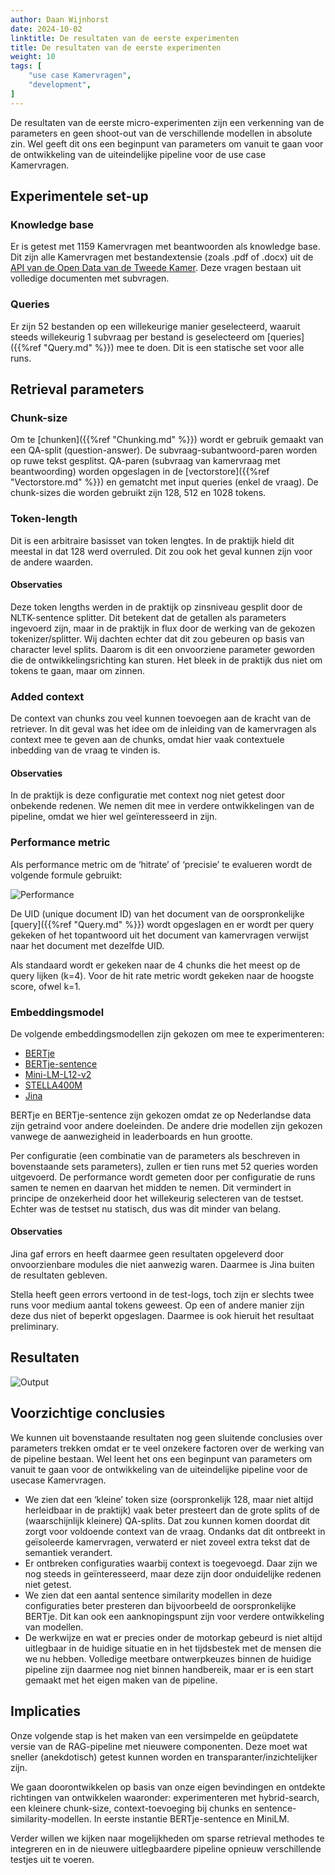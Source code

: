 ```yaml
---
author: Daan Wijnhorst
date: 2024-10-02
linktitle: De resultaten van de eerste experimenten
title: De resultaten van de eerste experimenten
weight: 10
tags: [
    "use case Kamervragen",
    "development",
]
---
```


De resultaten van de eerste micro-experimenten zijn een verkenning van de parameters en geen shoot-out van de verschillende modellen in absolute zin. 
Wel geeft dit ons een beginpunt van parameters om vanuit te gaan voor de ontwikkeling van de uiteindelijke pipeline voor de use case Kamervragen.

## Experimentele set-up 

### Knowledge base
Er is getest met 1159 Kamervragen met beantwoorden als knowledge base. Dit zijn alle Kamervragen met bestandextensie (zoals .pdf of .docx) uit de [API van de Open Data van de Tweede Kamer](https://opendata.tweedekamer.nl/). 
Deze vragen bestaan uit volledige documenten met subvragen. 

### Queries
Er zijn 52 bestanden op een willekeurige manier geselecteerd, waaruit steeds willekeurig 1 subvraag per bestand is geselecteerd om [queries]({{%ref "Query.md" %}}) mee te doen. Dit is een statische set voor alle runs.

## Retrieval parameters

### Chunk-size
Om te [chunken]({{%ref "Chunking.md" %}}) wordt er gebruik gemaakt van een QA-split (question-answer). De subvraag-subantwoord-paren worden op ruwe tekst gesplitst. QA-paren (subvraag van kamervraag met beantwoording) worden opgeslagen in de [vectorstore]({{%ref "Vectorstore.md" %}}) en gematcht met input queries (enkel de vraag). De chunk-sizes die worden gebruikt zijn 128, 512 en 1028 tokens.

### Token-length
Dit is een arbitraire basisset van token lengtes. In de praktijk hield dit meestal in dat 128 werd overruled. Dit zou ook het geval kunnen zijn voor de andere waarden. 

#### Observaties
Deze token lengths werden in de praktijk op zinsniveau gesplit door de NLTK-sentence splitter. Dit betekent dat de getallen als parameters ingevoerd zijn, maar in de praktijk in flux door de werking van de gekozen tokenizer/splitter. 
Wij dachten echter dat dit zou gebeuren op basis van character level splits. Daarom is dit een onvoorziene parameter geworden die de ontwikkelingsrichting kan sturen. 
Het bleek in de praktijk dus niet om tokens te gaan, maar om zinnen.

### Added context
De context van chunks zou veel kunnen toevoegen aan de kracht van de retriever. In dit geval was het idee om de inleiding van de kamervragen als context mee te geven aan de chunks, omdat hier vaak contextuele inbedding van de vraag te vinden is. 

#### Observaties
In de praktijk is deze configuratie met context nog niet getest door onbekende redenen. We nemen dit mee in verdere ontwikkelingen van de pipeline, omdat we hier wel geïnteresseerd in zijn.

### Performance metric
Als performance metric om de ‘hitrate’ of ‘precisie’ te evalueren wordt de volgende formule gebruikt:

![Performance](/Formula.jpg)

De UID (unique document ID) van het document van de oorspronkelijke [query]({{%ref "Query.md" %}}) wordt opgeslagen en er wordt per query gekeken of het topantwoord uit het document van kamervragen verwijst naar het document met dezelfde UID.

Als standaard wordt er gekeken naar de 4 chunks die het meest op de query lijken (k=4). Voor de hit rate metric wordt gekeken naar de hoogste score, ofwel k=1. 

### Embeddingsmodel
De volgende embeddingsmodellen zijn gekozen om mee te experimenteren:

- [BERTje](https://huggingface.co/GroNLP/bert-base-dutch-cased)
- [BERTje-sentence](https://huggingface.co/textgain/allnli-GroNLP-bert-base-dutch-cased)
- [Mini-LM-L12-v2](https://huggingface.co/sentence-transformers/paraphrase-multilingual-MiniLM-L12-v2)
- [STELLA400M](https://huggingface.co/dunzhang/stella_en_400M_v5)
- [Jina](https://huggingface.co/jinaai/jina-embeddings-v3)

BERTje en BERTje-sentence zijn gekozen omdat ze op Nederlandse data zijn getraind voor andere doeleinden. De andere drie modellen zijn gekozen vanwege de aanwezigheid in leaderboards en hun grootte.

Per configuratie (een combinatie van de parameters als beschreven in bovenstaande sets parameters), zullen er tien runs met 52 queries worden uitgevoerd. 
De performance wordt gemeten door per configuratie de runs samen te nemen en daarvan het midden te nemen. Dit vermindert in principe de onzekerheid door het willekeurig selecteren van de testset. 
Echter was de testset nu statisch, dus was dit minder van belang.

#### Observaties
Jina gaf errors en heeft daarmee geen resultaten opgeleverd door onvoorzienbare modules die niet aanwezig waren. Daarmee is Jina buiten de resultaten gebleven. 

Stella heeft geen errors vertoond in de test-logs, toch zijn er slechts twee runs voor medium aantal tokens geweest. Op een of andere manier zijn deze dus niet of beperkt opgeslagen. Daarmee is ook hieruit het resultaat preliminary.

## Resultaten

![Output](/output4.png)

## Voorzichtige conclusies
We kunnen uit bovenstaande resultaten nog geen sluitende conclusies over parameters trekken omdat er te veel onzekere factoren over de werking van de pipeline bestaan. 
Wel leent het ons een beginpunt van parameters om vanuit te gaan voor de ontwikkeling van de uiteindelijke pipeline voor de usecase Kamervragen.

- We zien dat een ‘kleine’ token size (oorspronkelijk 128, maar niet altijd herleidbaar in de praktijk) vaak beter presteert dan de grote splits of de (waarschijnlijk kleinere) QA-splits. Dat zou kunnen komen doordat dit zorgt voor voldoende context van de vraag. Ondanks dat dit ontbreekt in geïsoleerde kamervragen, verwaterd er niet zoveel extra tekst dat de semantiek verandert.
- Er ontbreken configuraties waarbij context is toegevoegd. Daar zijn we nog steeds in geïnteresseerd, maar deze zijn door onduidelijke redenen niet getest. 
- We zien dat een aantal sentence similarity modellen in deze configuraties beter presteren dan bijvoorbeeld de oorspronkelijke BERTje. Dit kan ook een aanknopingspunt zijn voor verdere ontwikkeling van modellen.
- De werkwijze en wat er precies onder de motorkap gebeurd is niet altijd uitlegbaar in de huidige situatie en in het tijdsbestek met de mensen die we nu hebben. Volledige meetbare ontwerpkeuzes binnen de huidige pipeline zijn daarmee nog niet binnen handbereik, maar er is een start gemaakt met het eigen maken van de pipeline.

## Implicaties

Onze volgende stap is het maken van een versimpelde en geüpdatete versie van de RAG-pipeline met nieuwere componenten. Deze moet wat sneller (anekdotisch) getest kunnen worden en transparanter/inzichtelijker zijn.

We gaan doorontwikkelen op basis van onze eigen bevindingen en ontdekte richtingen van ontwikkelen waaronder: experimenteren met hybrid-search, een kleinere chunk-size, context-toevoeging bij chunks en sentence-similarity-modellen. In eerste instantie BERTje-sentence en MiniLM. 

Verder willen we kijken naar mogelijkheden om sparse retrieval methodes te integreren en in de nieuwere uitlegbaardere pipeline opnieuw verschillende testjes uit te voeren. 
